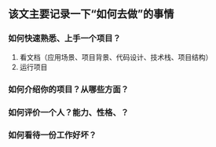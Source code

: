 
## 该文主要记录一下“如何去做”的事情

### 如何快速熟悉、上手一个项目？
1. 看文档（应用场景、项目背景、代码设计、技术栈、项目结构）
2. 运行项目

### 如何介绍你的项目？从哪些方面？

### 如何评价一个人？能力、性格、？

### 如何看待一份工作好坏？